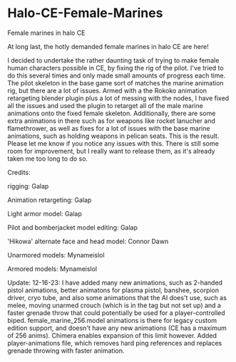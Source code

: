 # Halo-CE-Female-Marines
Female marines in halo CE

At long last, the hotly demanded female marines in halo CE are here!

I decided to undertake the rather daunting task of trying to make female human characters possible in CE, by fixing the rig of the pilot. I've tried to do this several times and only made small amounts of progress each time. The pilot skeleton in the base game sort of matches the marine animation rig, but there are a lot of issues. Armed with a the Rokoko animation retargeting blender plugin plus a lot of messing with the nodes, I have fixed all the issues and used the plugin to retarget all of the male marine animations onto the fixed female skeleton. Additionally, there are some extra animations in there such as for weapons like rocket lanucher and flamethrower, as well as fixes for a lot of issues with the base marine animations, such as holding weapons in pelican seats. This is the result. Please let me know if you notice any issues with this. There is still some room for improvement, but I really want to release them, as it's already taken me too long to do so.

Credits:

rigging: Galap

Animation retargeting: Galap

Light armor model: Galap

Pilot and bomberjacket model editing: Galap

'Hikowa' alternate face and head model: Connor Dawn

Unarmored models: Mynameislol

Armored models: Mynameislol



Update: 12-16-23:
I have added many new animations, such as 2-handed pistol animations, better animatons for plasma pistol, banshee, scorpion driver, cryo tube, and also some animations that the AI does't use, such as melee, moving unarmed crouch (which is in the tag but not set up) and a faster grenade throw that could potentially be used for a player-controlled biped. female_marine_256.model animations is there for legacy custom edition support, and doesn't have any new animations (CE has a maximum of 256 anims). Chimera enables expansion of this limit however. Added player-animations file, which removes hard ping references and replaces grenade throwing with faster animation.
